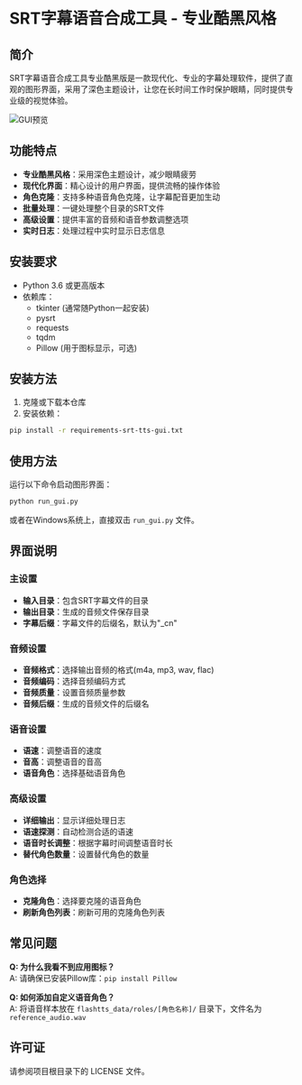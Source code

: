 # SRT字幕语音合成工具 - 专业酷黑风格

## 简介

SRT字幕语音合成工具专业酷黑版是一款现代化、专业的字幕处理软件，提供了直观的图形界面，采用了深色主题设计，让您在长时间工作时保护眼睛，同时提供专业级的视觉体验。

![GUI预览](https://via.placeholder.com/800x500/121212/007BFF?text=SRT字幕语音合成工具-专业酷黑风格)

## 功能特点

- **专业酷黑风格**：采用深色主题设计，减少眼睛疲劳
- **现代化界面**：精心设计的用户界面，提供流畅的操作体验
- **角色克隆**：支持多种语音角色克隆，让字幕配音更加生动
- **批量处理**：一键处理整个目录的SRT文件
- **高级设置**：提供丰富的音频和语音参数调整选项
- **实时日志**：处理过程中实时显示日志信息

## 安装要求

- Python 3.6 或更高版本
- 依赖库：
  - tkinter (通常随Python一起安装)
  - pysrt
  - requests
  - tqdm
  - Pillow (用于图标显示，可选)

## 安装方法

1. 克隆或下载本仓库
2. 安装依赖：

```bash
pip install -r requirements-srt-tts-gui.txt
```

## 使用方法

运行以下命令启动图形界面：

```bash
python run_gui.py
```

或者在Windows系统上，直接双击 `run_gui.py` 文件。

## 界面说明

### 主设置

- **输入目录**：包含SRT字幕文件的目录
- **输出目录**：生成的音频文件保存目录
- **字幕后缀**：字幕文件的后缀名，默认为"_cn"

### 音频设置

- **音频格式**：选择输出音频的格式(m4a, mp3, wav, flac)
- **音频编码**：选择音频编码方式
- **音频质量**：设置音频质量参数
- **音频后缀**：生成的音频文件的后缀名

### 语音设置

- **语速**：调整语音的速度
- **音高**：调整语音的音高
- **语音角色**：选择基础语音角色

### 高级设置

- **详细输出**：显示详细处理日志
- **语速探测**：自动检测合适的语速
- **语音时长调整**：根据字幕时间调整语音时长
- **替代角色数量**：设置替代角色的数量

### 角色选择

- **克隆角色**：选择要克隆的语音角色
- **刷新角色列表**：刷新可用的克隆角色列表

## 常见问题

**Q: 为什么我看不到应用图标？**  
A: 请确保已安装Pillow库：`pip install Pillow`

**Q: 如何添加自定义语音角色？**  
A: 将语音样本放在 `flashtts_data/roles/[角色名称]/` 目录下，文件名为 `reference_audio.wav`

## 许可证

请参阅项目根目录下的 LICENSE 文件。 